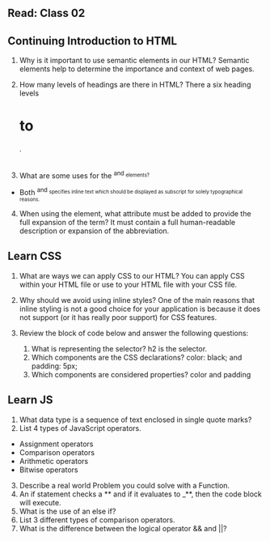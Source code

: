 ## Read: Class 02

## Continuing Introduction to HTML

1. Why is it important to use semantic elements in our HTML?
   Semantic elements help to determine the importance and context of web pages.

2. How many levels of headings are there in HTML?
   There a six heading levels <h1> to <h6>.

3. What are some uses for the <sup> and <sub> elements?

- Both <sup> and <sub> specifies inline text which should be displayed as subscript for solely typographical reasons.

4. When using the <abbr> element, what attribute must be added to provide the full expansion of the term?
   It must contain a full human-readable description or expansion of the abbreviation.

## Learn CSS

1. What are ways we can apply CSS to our HTML?
   You can apply CSS within your HTML file or use <link> to your HTML file with your CSS file.

2. Why should we avoid using inline styles?
   One of the main reasons that inline styling is not a good choice for your application is because it does not support (or it has really poor support) for CSS features.

3. Review the block of code below and answer the following questions:
   1. What is representing the selector?
      h2 is the selector.
   2. Which components are the CSS declarations?
      color: black; and padding: 5px;
   3. Which components are considered properties?
      color and padding

## Learn JS

1. What data type is a sequence of text enclosed in single quote marks?
2. List 4 types of JavaScript operators.

- Assignment operators
- Comparison operators
- Arithmetic operators
- Bitwise operators

3. Describe a real world Problem you could solve with a Function.
4. An if statement checks a ** and if it evaluates to \_**, then the code block will execute.
5. What is the use of an else if?
6. List 3 different types of comparison operators.
7. What is the difference between the logical operator && and ||?
